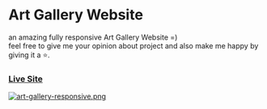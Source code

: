# Art Gallery Website
an amazing fully responsive Art Gallery Website =) <br />
feel free to give me your opinion about project and also make me happy by giving it a ⭐.

### [Live Site](https://hadis98.github.io/Gallery-website/)

[![art-gallery-responsive.png](https://i.postimg.cc/KcrJrHHj/art-gallery-responsive.png)](https://postimg.cc/V5vqzD1P)

